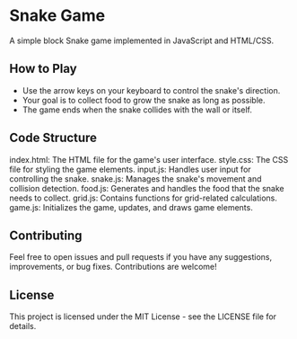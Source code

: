 # Snake Game

A simple block Snake game implemented in JavaScript and HTML/CSS.


## How to Play

- Use the arrow keys on your keyboard to control the snake's direction.
- Your goal is to collect food to grow the snake as long as possible.
- The game ends when the snake collides with the wall or itself.

## Code Structure

index.html: The HTML file for the game's user interface.
style.css: The CSS file for styling the game elements.
input.js: Handles user input for controlling the snake.
snake.js: Manages the snake's movement and collision detection.
food.js: Generates and handles the food that the snake needs to collect.
grid.js: Contains functions for grid-related calculations.
game.js: Initializes the game, updates, and draws game elements.

## Contributing

Feel free to open issues and pull requests if you have any suggestions, improvements, or bug fixes. Contributions are welcome!

## License

This project is licensed under the MIT License - see the LICENSE file for details.